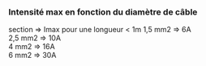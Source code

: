 ### Intensité max en fonction du diamètre de câble 

section => Imax pour une longueur < 1m 
1,5 mm2 => 6A  
2,5 mm2 => 10A  
4 mm2   => 16A  
6 mm2   => 30A  
